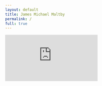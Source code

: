 ```yaml
---
layout: default
title: James Michael Maltby
permalink: /
full: true
---
```


<div class="jmm-video">
    <iframe src="https://player.vimeo.com/video/292610656" frameborder="0" allowfullscreen></iframe>
</div>
